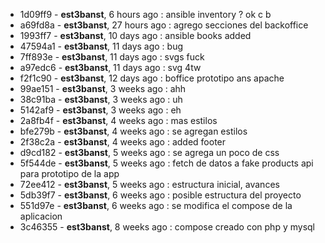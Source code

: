 - 1d09ff9 - **est3banst**, 6 hours ago : ansible inventory ? ok c b
- a69fd8a - **est3banst**, 27 hours ago : agrego secciones del backoffice
- 1993ff7 - **est3banst**, 10 days ago : ansible books added
- 47594a1 - **est3banst**, 11 days ago : bug
- 7ff893e - **est3banst**, 11 days ago : svgs fuck
- a97edc6 - **est3banst**, 11 days ago : svg 4tw
- f2f1c90 - **est3banst**, 12 days ago : boffice prototipo ans apache
- 99ae151 - **est3banst**, 3 weeks ago : ahh
- 38c91ba - **est3banst**, 3 weeks ago : uh
- 5142af9 - **est3banst**, 3 weeks ago : eh
- 2a8fb4f - **est3banst**, 4 weeks ago : mas estilos
- bfe279b - **est3banst**, 4 weeks ago : se agregan estilos
- 2f38c2a - **est3banst**, 4 weeks ago : added footer
- d9cd182 - **est3banst**, 5 weeks ago : se agrega un poco de css
- 5f544de - **est3banst**, 5 weeks ago : fetch de datos a fake products api para prototipo de la app
- 72ee412 - **est3banst**, 5 weeks ago : estructura inicial, avances
- 5db39f7 - **est3banst**, 6 weeks ago : posible estructura del proyecto
- 551d97e - **est3banst**, 6 weeks ago : se modifica el compose de la aplicacion
- 3c46355 - **est3banst**, 8 weeks ago : compose creado con php y mysql
